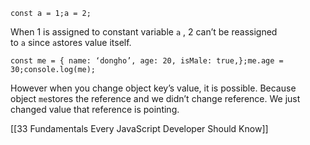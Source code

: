 `const a = 1;a = 2;`

When 1 is assigned to constant variable `a` , 2 can’t be reassigned to `a` since `a`stores value itself.

`const me = { name: ‘dongho’, age: 20, isMale: true,};me.age = 30;console.log(me);`

However when you change object key’s value, it is possible. Because object `me`stores the reference and we didn’t change reference. We just changed value that reference is pointing.

[[33 Fundamentals Every JavaScript Developer Should Know]]